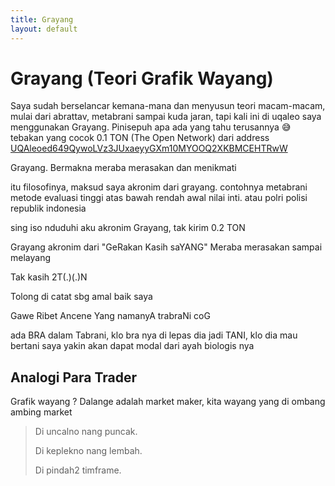```yaml
---
title: Grayang
layout: default
---
```


# Grayang (Teori Grafik Wayang)

Saya sudah berselancar kemana-mana dan menyusun teori macam-macam, mulai dari abrattav, metabrani sampai kuda jaran, tapi kali ini di uqaleo saya menggunakan Grayang. Pinisepuh apa ada yang tahu terusannya 😅 tebakan yang cocok 0.1 TON (The Open Network) dari address [UQAleoed649QywoLVz3JUxaeyyGXm10MYOOQ2XKBMCEHTRwW](https://tonscan.org/address/UQAleoed649QywoLVz3JUxaeyyGXm10MYOOQ2XKBMCEHTRwW#source)

Grayang. Bermakna meraba  merasakan  dan menikmati

itu filosofinya, maksud saya akronim dari grayang. contohnya metabrani metode evaluasi tinggi atas bawah rendah awal nilai inti. atau polri polisi republik indonesia

sing iso nduduhi aku akronim Grayang, tak kirim 0.2 TON

Grayang akronim dari "GeRakan Kasih saYANG"
Meraba merasakan sampai melayang

Tak kasih 2T(.)(.)N

Tolong di catat sbg amal baik saya

Gawe Ribet Ancene Yang namanyA trabraNi coG

ada BRA dalam Tabrani, klo bra nya di lepas dia jadi TANI, klo dia mau bertani saya yakin akan dapat modal dari ayah biologis nya

## Analogi Para Trader

Grafik wayang ? Dalange adalah market maker, kita wayang yang di ombang ambing market
> Di uncalno nang puncak.
> 
> Di keplekno nang lembah.
> 
> Di pindah2 timframe.






